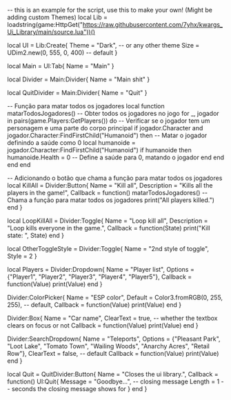 -- this is an example for the script, use this to make your own! (Might be adding custom Themes)
local Lib = loadstring(game:HttpGet("https://raw.githubusercontent.com/7yhx/kwargs_Ui_Library/main/source.lua"))()

local UI = Lib:Create{
   Theme = "Dark", -- or any other theme
   Size = UDim2.new(0, 555, 0, 400) -- default
}

local Main = UI:Tab{
   Name = "Main"
}

local Divider = Main:Divider{
   Name = "Main shit"
}

local QuitDivider = Main:Divider{
   Name = "Quit"
}

-- Função para matar todos os jogadores
local function matarTodosJogadores()
    -- Obter todos os jogadores no jogo
    for _, jogador in pairs(game.Players:GetPlayers()) do
        -- Verificar se o jogador tem um personagem e uma parte do corpo principal
        if jogador.Character and jogador.Character:FindFirstChild("Humanoid") then
            -- Matar o jogador definindo a saúde como 0
            local humanoide = jogador.Character:FindFirstChild("Humanoid")
            if humanoide then
                humanoide.Health = 0  -- Define a saúde para 0, matando o jogador
            end
        end
    end
end

-- Adicionando o botão que chama a função para matar todos os jogadores
local KillAll = Divider:Button{
   Name = "Kill all",
   Description = "Kills all the players in the game!",
   Callback = function()
       matarTodosJogadores()  -- Chama a função para matar todos os jogadores
       print("All players killed.")
   end
}

local LoopKillAll = Divider:Toggle{
   Name = "Loop kill all",
   Description = "Loop kills everyone in the game.",
   Callback = function(State)
       print("Kill state: ", State)
   end
}

local OtherToggleStyle = Divider:Toggle{
   Name = "2nd style of toggle",
   Style = 2
}

local Players = Divider:Dropdown{
   Name = "Player list",
   Options = {"Player1", "Player2", "Player3", "Player4", "Player5"},
   Callback = function(Value)
       print(Value)
   end
}

Divider:ColorPicker{
   Name = "ESP color",
   Default = Color3.fromRGB(0, 255, 255), -- default,
   Callback = function(Value)
       print(Value)
   end
}

Divider:Box{
   Name = "Car name",
   ClearText = true, -- whether the textbox clears on focus or not
   Callback = function(Value)
       print(Value)
   end
}

Divider:SearchDropdown{
   Name = "Teleports",
   Options = {"Pleasant Park", "Loot Lake", "Tomato Town", "Wailing Woods", "Anarchy Acres", "Retail Row"},
   ClearText = false, -- default
   Callback = function(Value)
       print(Value)
   end
}

local Quit = QuitDivider:Button{
   Name = "Closes the ui library.",
   Callback = function()
       UI:Quit{
           Message = "Goodbye...", -- closing message
           Length = 1 -- seconds the closing message shows for
       }
   end
}
